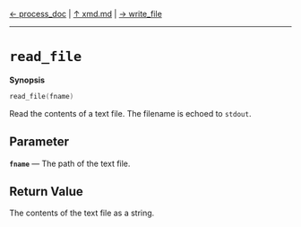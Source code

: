 [&#8592; process_doc](xmd--process_doc.md) | [&#8593; xmd.md](xmd.md) | [&#8594; write_file](xmd--write_file.md)
***

# `read_file`
**Synopsis**

```cpp
read_file(fname)
```

Read the contents of a text file.
The filename is echoed to `stdout`.

## Parameter
**`fname`** &#8213; The path of the text file.  
## Return Value

The contents of the text file as a string.


